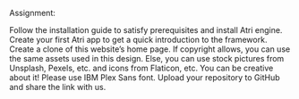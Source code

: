 Assignment:

Follow the installation guide to satisfy prerequisites and install Atri engine.
Create your first Atri app to get a quick introduction to the framework.
Create a clone of this website’s home page. 
If copyright allows, you can use the same assets used in this design. Else, you can use stock pictures from Unsplash, Pexels, etc. and icons from Flaticon, etc. You can be creative about it!
Please use IBM Plex Sans font. 
Upload your repository to GitHub and share the link with us.
